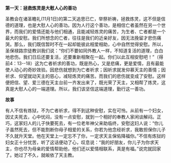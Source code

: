 **第一天：拯救炼灵是大慰人心的善功**

圣教会在诸圣瞻礼(11月1日)的第二天追思已亡，举祭祈祷，拯救炼灵，这不但是信德的道理，也是大慰人心的善功。因为人行这个善功，是相信亡者虽然在另一个世界，而我们的爱情还能与他们相通，且能减轻炼灵的痛苦，为生者、亡者都是一个最大的安慰。我们所想念的亡者，往往是我们的近亲好友，因无法挽留才悲伤痛哭。那么，我们既信暂时不在一起却能彼此相爱相助，心中自然觉得安慰。所以，圣保禄路宗徒教训我们说：“你们不要如同外教人一样，不知道复活的道理，白白地悲伤。我们日后还要复活，还要重新相聚在一起。你们以此互相安慰吧！”（得前4：13--18）这为亡者祈求的善功，既是热心，又是悲痛，更是爱情，且有最能使人动心的奇妙效验。因悲伤就想到为亡者祈求；因祈求就发仰慕天主的善情；因祈求、仰望就动天主的慈心，减轻炼灵的痛苦。而我们的悲伤就变成了安慰。这样便把信、望、爱三德在天主台前一齐发出来了，既光荣了天主，又相帮了炼灵，这真是大慰人心的一端道理。所以，我们该坚信这端道理，勤行这一善功。

**故事**

有人不信有炼狱，不为亡者祈求，得不到这种安慰，实在可怜。从前有一个妇女，因丈夫死去，心中忧闷，没有一点安慰，就到一个相好的奉教人家闲谈解闷。正巧，这家妇人的儿子快要死去，有一位老年神父来助临终，安慰这妇人说：“你儿子虽然死去，但不能割断你母子相爱的关系，你若为他念经祈求，我敢担保你儿子不久就升天堂。他在天堂上一定忘不了你，一定求天主保佑降福你。”不信有炼狱的妇女正十分忧苦，听了这话便动了心，叹息说：“我的好朋友，你儿子为你求天主，你也尽为母亲的爱情帮助他，他们还以爱情相联系，真是有福。”说完就回家了。她过了不久，就皈依了天主教。